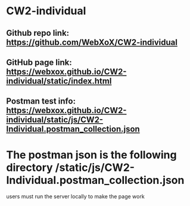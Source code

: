 # CW2-individual
## Github repo link: https://github.com/WebXoX/CW2-individual
## GitHub page link: https://webxox.github.io/CW2-individual/static/index.html

## Postman test info: https://webxox.github.io/CW2-individual/static/js/CW2-Individual.postman_collection.json
# The postman json is the following directory /static/js/CW2-Individual.postman_collection.json
users must run the server locally to make the page work
